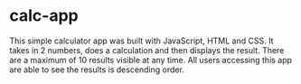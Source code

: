 # calc-app

This simple calculator app was built with JavaScript, HTML and CSS. 
It takes in 2 numbers, does a calculation and then displays the result. 
There are a maximum of 10 results visible at any time. All users accessing 
this app are able to see the results is descending order. 
